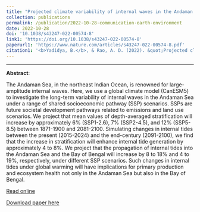 ```yaml
---
title: "Projected climate variability of internal waves in the Andaman Sea"
collection: publications
permalink: /publication/2022-10-28-communication-earth-environment
date: 2022-10-28
doi: '10.1038/s43247-022-00574-8'
link1: 'https://doi.org/10.1038/s43247-022-00574-8'
paperurl1: 'https://www.nature.com/articles/s43247-022-00574-8.pdf'
citation1: '<b>Yadidya, B.</b>, & Rao, A. D. (2022). &quot;Projected climate variability of internal waves in the Andaman Sea.&quot; <b><i>Communications Earth & Environment</i></b>, 3, 252. https://doi.org/10.1038/s43247-022-00574-8'
---
```

<span class="__dimensions_badge_embed__" data-doi="10.1038/s43247-022-00574-8" data-legend="always" data-style="small_circle"></span><script async src="https://badge.dimensions.ai/badge.js" charset="utf-8"></script>

<script type='text/javascript' src='https://d1bxh8uas1mnw7.cloudfront.net/assets/embed.js'></script><div class='altmetric-embed' data-badge-type='donut' data-condensed='true' data-badge-details='right' data-doi='10.1038/s43247-022-00574-8'></div>

---

**Abstract**:

The Andaman Sea, in the northeast Indian Ocean, is renowned for large-amplitude internal waves. Here, we use a global climate model (CanESM5) to investigate the long-term variability of internal waves in the Andaman Sea under a range of shared socioeconomic pathway (SSP) scenarios. SSPs are future societal development pathways related to emissions and land use scenarios. We project that mean values of depth-averaged stratification will increase by approximately 6% (SSP1-2.6), 7% (SSP2-4.5), and 12% (SSP5-8.5) between 1871-1900 and 2081-2100. Simulating changes in internal tides between the present (2015-2024) and the end-century (2091-2100), we find that the increase in stratification will enhance internal tide generation by approximately 4 to 8%. We project that the propagation of internal tides into the Andaman Sea and the Bay of Bengal will increase by 8 to 18% and 4 to 19%, respectively, under different SSP scenarios. Such changes in internal tides under global warming will have implications for primary production and ecosystem health not only in the Andaman Sea but also in the Bay of Bengal.

[Read online](https://www.nature.com/articles/s43247-022-00574-8)

[Download paper here](https://www.nature.com/articles/s43247-022-00574-8.pdf)

